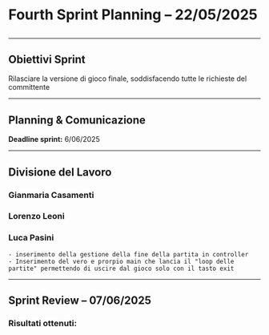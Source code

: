 # Fourth Sprint Planning – 22/05/2025

##
---

## Obiettivi Sprint

Rilasciare la versione di gioco finale, soddisfacendo tutte le richieste del committente


---

## Planning & Comunicazione


**Deadline sprint:** 6/06/2025

---

## Divisione del Lavoro


### Gianmaria Casamenti


### Lorenzo Leoni


### Luca Pasini
    - inserimento della gestione della fine della partita in controller
    - Inserimento del vero e prorpio main che lancia il "loop delle partite" permettendo di uscire dal gioco solo con il tasto exit
    

---

## Sprint Review – 07/06/2025


### Risultati ottenuti:


